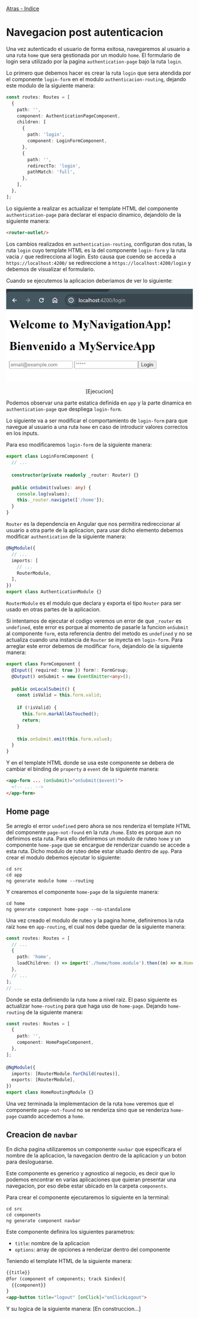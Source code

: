 [Atras - Indice](https://github.com/daniel18acevedo/DA2-Tecnologia/tree/angular-navigation)

# Navegacion post autenticacion

Una vez autenticado el usuario de forma exitosa, navegaremos al usuario a una ruta `home` que sera gestionada por un modulo `home`. El formulario de login sera utilizado por la pagina `authentication-page` bajo la ruta `login`.

Lo primero que debemos hacer es crear la ruta `login` que sera atendida por el componente `login-form` en el modulo `authenticacion-routing`, dejando este modulo de la siguiente manera:

```TypeScript
const routes: Routes = [
  {
    path: '',
    component: AuthenticationPageComponent,
    children: [
      {
        path: 'login',
        component: LoginFormComponent,
      },
      {
        path: '',
        redirectTo: 'login',
        pathMatch: 'full',
      },
    ],
  },
];
```

Lo siguiente a realizar es actualizar el template HTML del componente `authentication-page` para declarar el espacio dinamico, dejandolo de la siguiente manera:

```HTML
<router-outlet/>
```

Los cambios realizados en `authentication-routing`, configuran dos rutas, la ruta `login` cuyo template HTML es la del componente `login-form` y la ruta vacia `/` que redirecciona al login. Esto causa que cuendo se acceda a `https://localhost:4200/` se redireccione a `https://localhost:4200/login` y debemos de visualizar el formulario.

Cuando se ejecutemos la aplicacion deberiamos de ver lo siguiente:

<p align="center">
<img src="./images/image-1.png">
</p>

<p align="center">
[Ejecucion]
</p>

Podemos observar una parte estatica definida en `app` y la parte dinamica en `authentication-page` que despliega `login-form`.

Lo siguiente va a ser modificar el comportamiento de `login-form` para que navegue al usuario a una ruta `home` en caso de introducir valores correctos en los inputs.

Para eso modificaremos `login-form` de la siguiente manera:

```TypeScript
export class LoginFormComponent {
  // ...

  constructor(private readonly _router: Router) {}

  public onSubmit(values: any) {
    console.log(values);
    this._router.navigate(['/home']);
  }
}
```

`Router` es la dependencia en Angular que nos permitira redireccionar al usuario a otra parte de la aplicacion, para usar dicho elemento debemos modificar `authentication` de la siguiente manera:

```TypeScript
@NgModule({
  // ...
  imports: [
    // ...
    RouterModule,
  ],
})
export class AuthenticationModule {}
```

`RouterModule` es el modulo que declara y exporta el tipo `Router` para ser usado en otras partes de la aplicacion.

Si intentamos de ejecutar el codigo veremos un error de que `_router` es `undefined`, este error es porque al momento de pasarle la funcion `onSubmit` al componente `form`, esta referencia dentro del metodo es `undefined` y no se actualiza cuando una instancia de `Router` se inyecta en `login-form`. Para arreglar este error debemos de modificar `form`, dejandolo de la siguiente manera:

```TypeScript
export class FormComponent {
  @Input({ required: true }) form!: FormGroup;
  @Output() onSubmit = new EventEmitter<any>();

  public onLocalSubmit() {
    const isValid = this.form.valid;

    if (!isValid) {
      this.form.markAllAsTouched();
      return;
    }

    this.onSubmit.emit(this.form.value);
  }
}
```

Y en el template HTML donde se usa este componente se debera de cambiar el binding de `property` a `event` de la siguiente manera:

```HTML
<app-form ... (onSubmit)="onSubmit($event)">
  <!-- ... -->
</app-form>
```

## Home page

Se arreglo el error `undefined` pero ahora se nos renderiza el template HTML del componente `page-not-found` en la ruta `/home`. Esto es porque aun no definimos esta ruta. Para ello definiremos un modulo de ruteo `home` y un componente `home-page` que se encargue de renderizar cuando se accede a esta ruta. Dicho modulo de ruteo debe estar situado dentro de `app`. Para crear el modulo debemos ejecutar lo siguiente:

```CMD
cd src
cd app
ng generate module home --routing
```

Y crearemos el componente `home-page` de la siguiente manera:

```CMD
cd home
ng generate component home-page --no-standalone
```

Una vez creado el modulo de ruteo y la pagina home, definiremos la ruta raiz `home` en `app-routing`, el cual nos debe quedar de la siguiente manera:

```TypeScript
const routes: Routes = [
  // ...
  {
    path: 'home',
    loadChildren: () => import('./home/home.module').then((m) => m.HomeModule),
  },
  // ...
];
// ...
```

Donde se esta definiendo la ruta `home` a nivel raiz. El paso siguiente es actualizar `home-routing` para que haga uso de `home-page`. Dejando `home-routing` de la siguiente manera:

```TypeScript
const routes: Routes = [
  {
    path: '',
    component: HomePageComponent,
  },
];

@NgModule({
  imports: [RouterModule.forChild(routes)],
  exports: [RouterModule],
})
export class HomeRoutingModule {}
```

Una vez terminada la implementacion de la ruta `home` veremos que el componente `page-not-found` no se renderiza sino que se renderiza `home-page` cuando accedemos a `home`.

## Creacion de `navbar`

En dicha pagina utilizaremos un componente `navbar` que especificara el nombre de la aplicacion, la navegacion dentro de la aplicacion y un boton para desloguearse.

Este componente es generico y agnostico al negocio, es decir que lo podemos encontrar en varias aplicaciones que quieran presentar una navegacion, por eso debe estar ubicado en la carpeta `components`.

Para crear el componente ejecutaremos lo siguiente en la terminal:

```CMD
cd src
cd components
ng generate component navbar
```

Este componente definira los siguientes parametros:

- `title`: nombre de la aplicacion
- `options`: array de opciones a renderizar dentro del componente

Teniendo el template HTML de la siguiente manera:

```HTML
{{title}}
@for (component of components; track $index){
  {{component}}
}
<app-button title="logout" [onClick]="onClickLogout">
```

Y su logica de la siguiente manera:
[En construccion...]
